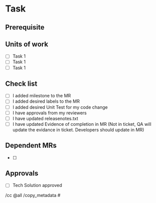 # Task
<!-- Provide a brief description of the ticket and/or overall changes applied with this MR -->

## Prerequisite
<!-- Provide a brief description on the prerequisite needed to start this task -->


## Units of work
<!-- Please list down the Unit of works needed to achieve this User Story -->
- [ ] Task 1
- [ ] Task 1
- [ ] Task 1

## Check list
<!-- Decalre the checklist before assign this for Assignee -->
- [ ] I added milestone to the MR
- [ ] I added desired labels to the MR
- [ ] I added desired Unit Test for my code change
- [ ] I have approvals from my reviewers
- [ ] I have updated releasenotes.txt
- [ ] I have updated Evidence of completion in MR (Not in ticket, QA will update the evidance in ticket. Developers should update in MR)

## Dependent MRs
<!-- Add the links to dependent MR here -->
- [ ] 

## Approvals
- [ ] Tech Solution approved

/cc @all
/copy_metadata # <!-- #TicketNumber -->
